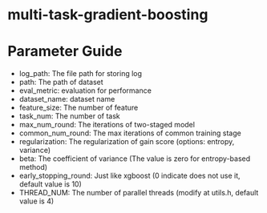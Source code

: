 # multi-task-gradient-boosting

# Parameter Guide
+ log_path: The file path for storing log
+ path: The path of dataset
+ eval_metric: evaluation for performance
+ dataset_name: dataset name
+ feature_size: The number of feature
+ task_num: The number of task
+ max_num_round: The iterations of two-staged model
+ common_num_round: The max iterations of common training stage
+ regularization: The regularization of gain score (options: entropy, variance)
+ beta: The coefficient of variance (The value is zero for entropy-based method)
+ early_stopping_round: Just like xgboost (0 indicate does not use it, default value is 10)
+ THREAD_NUM: The number of parallel threads (modify at utils.h, default value is 4)
